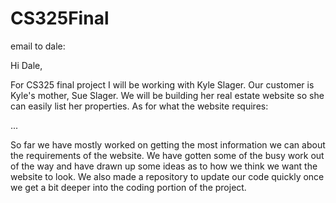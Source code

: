 # CS325Final

email to dale:

Hi Dale,

For CS325 final project I will be working with Kyle Slager. Our customer 
is Kyle's mother, Sue Slager. We will be building her real estate website
so she can easily list her properties. As for what the website requires:

...

 So far we have mostly worked on getting the most information we can
about the requirements of the website. We have gotten some of the busy
work out of the way and have drawn up some ideas as to how we think we
want the website to look. We also made a repository to update our code
quickly once we get a bit deeper into the coding portion of the project. 